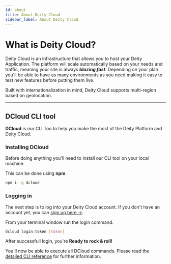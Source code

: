 ```yaml
---
id: about
title: About Deity Cloud
sidebar_label: About Deity Cloud
---
```


# What is Deity Cloud?

<p className="desc">
	Deity Cloud is an infrastructure that allows you to host your Deity Application. The platform will scale automatically based on your needs and traffic, meaning your site is always <strong><i>blazing fast</i></strong>. Depending on your plan you'll be able to have as many environments as you need making it easy to test new features before putting them live.
</p>
<p className="desc">
Built with internationalization in mind, Deity Cloud supports multi-region based on geolocation.
</p>

---

## DCloud CLI tool

**DCloud** is our CLI Too to help you make the most of the Deity Platform and Deity Cloud. 

### Installing DCloud

Before doing anything you'll need to install our CLI tool on your local machine.

This can be done using **npm**.

```bash
npm i -g dcloud
```

### Logging in

The next step is to log into your Deity Cloud account. If you don't have an account yet, you can [sign up here →](https://console.deity.cloud/signup).

From your terminal window run the login command.

```bash
dcloud login:token [token]
```

After successfull login, you're **Ready to rock & roll!**

You'll now be able to execute all DCloud commands. Please read the [detailed CLI reference](/docs/console/cloud/dcloud) for further information.